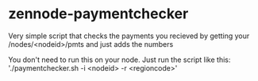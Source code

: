# zennode-paymentchecker
Very simple script that checks the payments you recieved by getting your /nodes/\<nodeid\>/pmts and just adds the numbers
  
You don't need to run this on your node.
Just run the script like this: './paymentchecker.sh -i \<nodeid\> -r \<regioncode\>'


